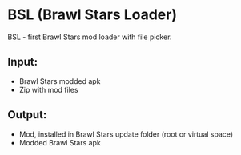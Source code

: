 # BSL (Brawl Stars Loader)
BSL - first Brawl Stars mod loader with file picker.
## Input:
- Brawl Stars modded apk
- Zip with mod files

## Output:
- Mod, installed in Brawl Stars update folder (root or virtual space)
- Modded Brawl Stars apk 

